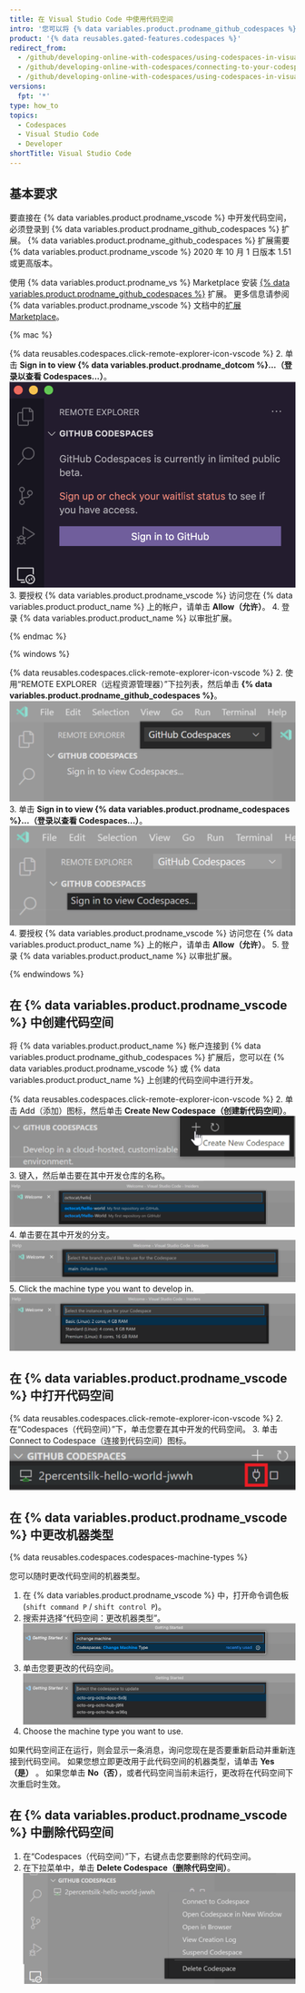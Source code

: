 ```yaml
---
title: 在 Visual Studio Code 中使用代码空间
intro: '您可以将 {% data variables.product.prodname_github_codespaces %} 扩展连接到您在 {% data variables.product.product_name %} 上的帐户，直接在 {% data variables.product.prodname_vscode %} 代码空间中开发。'
product: '{% data reusables.gated-features.codespaces %}'
redirect_from:
  - /github/developing-online-with-codespaces/using-codespaces-in-visual-studio-code
  - /github/developing-online-with-codespaces/connecting-to-your-codespace-from-visual-studio-code
  - /github/developing-online-with-codespaces/using-codespaces-in-visual-studio
versions:
  fpt: '*'
type: how_to
topics:
  - Codespaces
  - Visual Studio Code
  - Developer
shortTitle: Visual Studio Code
---
```


 

## 基本要求

要直接在 {% data variables.product.prodname_vscode %} 中开发代码空间，必须登录到 {% data variables.product.prodname_github_codespaces %} 扩展。 {% data variables.product.prodname_github_codespaces %} 扩展需要 {% data variables.product.prodname_vscode %} 2020 年 10 月 1 日版本 1.51 或更高版本。

使用 {% data variables.product.prodname_vs %} Marketplace 安装 [{% data variables.product.prodname_github_codespaces %}](https://marketplace.visualstudio.com/items?itemName=GitHub.codespaces) 扩展。 更多信息请参阅 {% data variables.product.prodname_vscode %} 文档中的[扩展 Marketplace](https://code.visualstudio.com/docs/editor/extension-gallery)。


{% mac %}

{% data reusables.codespaces.click-remote-explorer-icon-vscode %}
2. 单击 **Sign in to view {% data variables.product.prodname_dotcom %}...（登录以查看 Codespaces...）**。 ![登录以查看 {% data variables.product.prodname_codespaces %}](/assets/images/help/codespaces/sign-in-to-view-codespaces-vscode-mac.png)
3. 要授权 {% data variables.product.prodname_vscode %} 访问您在 {% data variables.product.product_name %} 上的帐户，请单击 **Allow（允许）**。
4. 登录 {% data variables.product.product_name %} 以审批扩展。

{% endmac %}

{% windows %}

{% data reusables.codespaces.click-remote-explorer-icon-vscode %}
2. 使用“REMOTE EXPLORER（远程资源管理器）”下拉列表，然后单击 **{% data variables.product.prodname_github_codespaces %}**。 ![{% data variables.product.prodname_codespaces %} 标头](/assets/images/help/codespaces/codespaces-header-vscode.png)
3. 单击 **Sign in to view {% data variables.product.prodname_codespaces %}...（登录以查看 Codespaces...）**。 ![登录以查看 {% data variables.product.prodname_codespaces %}](/assets/images/help/codespaces/sign-in-to-view-codespaces-vscode.png)
4. 要授权 {% data variables.product.prodname_vscode %} 访问您在 {% data variables.product.product_name %} 上的帐户，请单击 **Allow（允许）**。
5. 登录 {% data variables.product.product_name %} 以审批扩展。

{% endwindows %}

## 在 {% data variables.product.prodname_vscode %} 中创建代码空间

将 {% data variables.product.product_name %} 帐户连接到 {% data variables.product.prodname_github_codespaces %} 扩展后，您可以在 {% data variables.product.prodname_vscode %} 或 {% data variables.product.product_name %} 上创建的代码空间中进行开发。

{% data reusables.codespaces.click-remote-explorer-icon-vscode %}
2. 单击 Add（添加）图标，然后单击 **Create New Codespace（创建新代码空间）**。 ![{% data variables.product.prodname_codespaces %} 中的 Create new Codespace（创建新代码空间）选项](/assets/images/help/codespaces/create-codespace-vscode.png)
3. 键入，然后单击要在其中开发仓库的名称。 ![搜索仓库以创建新的 {% data variables.product.prodname_codespaces %}](/assets/images/help/codespaces/choose-repository-vscode.png)
4. 单击要在其中开发的分支。 ![搜索分支以创建新的 {% data variables.product.prodname_codespaces %}](/assets/images/help/codespaces/choose-branch-vscode.png)
5. Click the machine type you want to develop in. ![新 {% data variables.product.prodname_codespaces %} 的实例类型](/assets/images/help/codespaces/choose-sku-vscode.png)
## 在 {% data variables.product.prodname_vscode %} 中打开代码空间

{% data reusables.codespaces.click-remote-explorer-icon-vscode %}
2. 在“Codespaces（代码空间）”下，单击您要在其中开发的代码空间。
3. 单击 Connect to Codespace（连接到代码空间）图标。 ![{% data variables.product.prodname_vscode %} 中的连接到代码空间图标](/assets/images/help/codespaces/click-connect-to-codespace-icon-vscode.png)

## 在 {% data variables.product.prodname_vscode %} 中更改机器类型

{% data reusables.codespaces.codespaces-machine-types %}

您可以随时更改代码空间的机器类型。

1. 在 {% data variables.product.prodname_vscode %} 中，打开命令调色板 (`shift command P` / `shift control P`)。
2. 搜索并选择“代码空间：更改机器类型”。 ![搜索分支以创建新的 {% data variables.product.prodname_codespaces %}](/assets/images/help/codespaces/vscode-change-machine-type-option.png)
3. 单击您要更改的代码空间。 ![搜索分支以创建新的 {% data variables.product.prodname_codespaces %}](/assets/images/help/codespaces/vscode-change-machine-choose-repo.png)
4. Choose the machine type you want to use.

如果代码空间正在运行，则会显示一条消息，询问您现在是否要重新启动并重新连接到代码空间。 如果您想立即更改用于此代码空间的机器类型，请单击 **Yes（是）** 。 如果您单击 **No（否）**，或者代码空间当前未运行，更改将在代码空间下次重启时生效。

## 在 {% data variables.product.prodname_vscode %} 中删除代码空间

1. 在“Codespaces（代码空间）”下，右键点击您要删除的代码空间。
2. 在下拉菜单中，单击 **Delete Codespace（删除代码空间）**。 ![在 {% data variables.product.prodname_dotcom %} 中删除代码空间](/assets/images/help/codespaces/delete-codespace-vscode.png)
